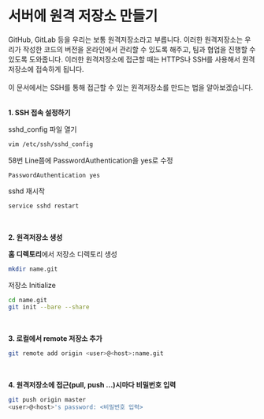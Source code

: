 # 서버에 원격 저장소 만들기

GitHub, GitLab 등을 우리는 보통 원격저장소라고 부릅니다. 이러한 원격저장소는 우리가 작성한 코드의 버전을 온라인에서 관리할 수 있도록 해주고, 팀과 협업을 진행할 수 있도록 도와줍니다. 이러한 원격저장소에 접근할 때는 HTTPS나 SSH를 사용해서 원격 저장소에 접속하게 됩니다.  
<br />
이 문서에서는 SSH를 통해 접근할 수 있는 원격저장소를 만드는 법을 알아보겠습니다.  
<br />

**1. SSH 접속 설정하기**

sshd_config 파일 열기

```sh
vim /etc/ssh/sshd_config
```

58번 Line쯤에 PasswordAuthentication을 yes로 수정

```
PasswordAuthentication yes
```

sshd 재시작

```sh
service sshd restart
```

<br />

**2. 원격저장소 생성**

**홈 디렉토리**에서 저장소 디렉토리 생성

```sh
mkdir name.git
```

저장소 Initialize

```sh
cd name.git
git init --bare --share
```

<br />

**3. 로컬에서 remote 저장소 추가**

```sh
git remote add origin <user>@<host>:name.git
```

<br />

**4. 원격저장소에 접근(pull, push ...)시마다 비밀번호 입력**

```sh
git push origin master
<user>@<host>'s password: <비밀번호 입력>
```
